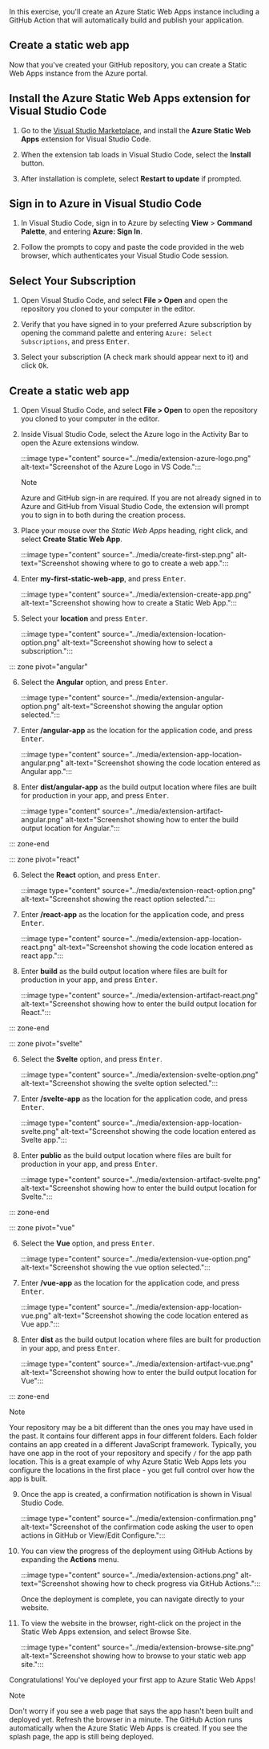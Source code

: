 In this exercise, you'll create an Azure Static Web Apps instance including a GitHub Action that will automatically build and publish your application.

## Create a static web app

Now that you've created your GitHub repository, you can create a Static Web Apps instance from the Azure portal.

## Install the Azure Static Web Apps extension for Visual Studio Code

1. Go to the [Visual Studio Marketplace](https://marketplace.visualstudio.com/items?itemName=ms-azuretools.vscode-azurestaticwebapps&azure-portal=true), and install the **Azure Static Web Apps** extension for Visual Studio Code.

1. When the extension tab loads in Visual Studio Code, select  the **Install** button.

1. After installation is complete, select **Restart to update** if prompted.

## Sign in to Azure in Visual Studio Code

1. In Visual Studio Code, sign in to Azure by selecting **View** > **Command Palette**, and entering **Azure: Sign In**.

1. Follow the prompts to copy and paste the code provided in the web browser, which authenticates your Visual Studio Code session.

## Select Your Subscription

1. Open Visual Studio Code, and select **File > Open** and open the repository you cloned to your computer in the editor.

1. Verify that you have signed in to your preferred Azure subscription by opening the command palette and entering `Azure: Select Subscriptions`, and press <kbd>Enter</kbd>.

1. Select your subscription (A check mark should appear next to it) and click <kbd>Ok</kbd>.

## Create a static web app

1. Open Visual Studio Code, and select **File > Open** to open the repository you cloned to your computer in the editor.

1. Inside Visual Studio Code, select the Azure logo in the Activity Bar to open the Azure extensions window.

   :::image type="content" source="../media/extension-azure-logo.png" alt-text="Screenshot of the Azure Logo in VS Code.":::

   > [!NOTE]
   > Azure and GitHub sign-in are required. If you are not already signed in to Azure and GitHub from Visual Studio Code, the extension will prompt you to sign in to both during the creation process.

1. Place your mouse over the *Static Web Apps* heading, right click, and select **Create Static Web App**.

   :::image type="content" source="../media/create-first-step.png" alt-text="Screenshot showing where to go to create a web app.":::

1. Enter **my-first-static-web-app**, and press <kbd>Enter</kbd>.

   :::image type="content" source="../media/extension-create-app.png" alt-text="Screenshot showing how to create a Static Web App.":::

1. Select your **location** and press <kbd>Enter</kbd>.

   :::image type="content" source="../media/extension-location-option.png" alt-text="Screenshot showing how to select a subscription.":::

::: zone pivot="angular"

6. Select the **Angular** option, and press <kbd>Enter</kbd>.

   :::image type="content" source="../media/extension-angular-option.png" alt-text="Screenshot showing the angular option selected.":::

1. Enter **/angular-app** as the location for the application code, and press <kbd>Enter</kbd>.

   :::image type="content" source="../media/extension-app-location-angular.png" alt-text="Screenshot showing the code location entered as Angular app.":::

1. Enter **dist/angular-app** as the build output location where files are built for production in your app, and press <kbd>Enter</kbd>.

   :::image type="content" source="../media/extension-artifact-angular.png" alt-text="Screenshot showing how to enter the build output location for Angular.":::

::: zone-end

::: zone pivot="react"

6. Select the **React** option, and press <kbd>Enter</kbd>.

   :::image type="content" source="../media/extension-react-option.png" alt-text="Screenshot showing the react option selected.":::

1. Enter **/react-app** as the location for the application code, and press <kbd>Enter</kbd>.

   :::image type="content" source="../media/extension-app-location-react.png" alt-text="Screenshot showing the code location entered as react app.":::

1. Enter **build** as the build output location where files are built for production in your app, and press <kbd>Enter</kbd>.

   :::image type="content" source="../media/extension-artifact-react.png" alt-text="Screenshot showing how to enter the build output location for React.":::

::: zone-end

::: zone pivot="svelte"

6. Select the **Svelte** option, and press <kbd>Enter</kbd>.

   :::image type="content" source="../media/extension-svelte-option.png" alt-text="Screenshot showing the svelte option selected.":::

1. Enter **/svelte-app** as the location for the application code, and press <kbd>Enter</kbd>.

   :::image type="content" source="../media/extension-app-location-svelte.png" alt-text="Screenshot showing the code location entered as Svelte app.":::

1. Enter **public** as the build output location where files are built for production in your app, and press <kbd>Enter</kbd>.

   :::image type="content" source="../media/extension-artifact-svelte.png" alt-text="Screenshot showing how to enter the build output location for Svelte.":::

::: zone-end

::: zone pivot="vue"

6. Select the **Vue** option, and press <kbd>Enter</kbd>.

   :::image type="content" source="../media/extension-vue-option.png" alt-text="Screenshot showing the vue option selected.":::

1. Enter **/vue-app** as the location for the application code, and press <kbd>Enter</kbd>.

   :::image type="content" source="../media/extension-app-location-vue.png" alt-text="Screenshot showing the code location entered as Vue app.":::

1. Enter **dist** as the build output location where files are built for production in your app, and press <kbd>Enter</kbd>.

   :::image type="content" source="../media/extension-artifact-vue.png" alt-text="Screenshot showing how to enter the build output location for Vue":::

::: zone-end

   > [!NOTE]
   > Your repository may be a bit different than the ones you may have used in the past. It contains four different apps in four different folders. Each folder contains an app created in a different JavaScript framework. Typically, you have one app in the root of your repository and specify `/` for the app path location. This is a great example of why Azure Static Web Apps lets you configure the locations in the first place - you get full control over how the app is built.

9. Once the app is created, a confirmation notification is shown in Visual Studio Code.

   :::image type="content" source="../media/extension-confirmation.png" alt-text="Screenshot of the confirmation code asking the user to open actions in GitHub or View/Edit Configure.":::

1. You can view the progress of the deployment using GitHub Actions by expanding the **Actions** menu.

    :::image type="content" source="../media/extension-actions.png" alt-text="Screenshot showing how to check progress via GitHub Actions.":::

    Once the deployment is complete, you can navigate directly to your website.

1. To view the website in the browser, right-click on the project in the Static Web Apps extension, and select Browse Site.

    :::image type="content" source="../media/extension-browse-site.png" alt-text="Screenshot showing how to browse to your static web app site.":::

Congratulations! You've deployed your first app to Azure Static Web Apps!

> [!NOTE]
> Don't worry if you see a web page that says the app hasn't been built and deployed yet. Refresh the browser in a minute. The GitHub Action runs automatically when the Azure Static Web Apps is created. If you see the splash page, the app is still being deployed.
